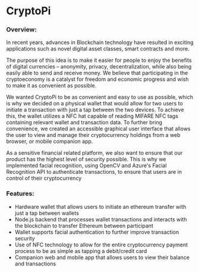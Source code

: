 # CryptoPi 
### Overview: 
In recent years, advances in Blockchain technology have resulted in exciting applications such as novel digital asset classes, smart contracts and more.

The purpose of this idea is to make it easier for people to enjoy the benefits of digital currencies – anonymity, privacy, decentralization, while also being easily able to send and receive money. We believe that participating in the cryptoeconomy is a catalyst for freedom and economic progress and wish to make it as convenient as possible.

We wanted CryptoPi to be as convenient and easy to use as possible, which is why we decided on a physical wallet that would allow for two users to initiate a transaction with just a tap between the two devices. To achieve this, the wallet utilizes a NFC hat capable of reading MIFARE NFC tags containing relevant wallet and transaction data. To further bring convenience, we created an accessible graphical user interface that allows the user to view and manage their cryptocurrency holdings from a web browser, or mobile companion app. 

As a sensitive financial related platform, we also want to ensure that our product has the highest level of security possible. This is why we implemented facial recognition, using OpenCV and Azure's Facial Recognition API to authenticate transactions, to ensure that users are in control of their cryptocurrency

### Features:
  - Hardware wallet that allows users to initiate an ethereum transfer with just a tap between wallets
  - Node.js backend that processes wallet transactions and interacts with the blockchain to transfer Ethereum between participant
  - Wallet supports facial authentication to further improve transaction security 
  - Use of NFC technology to allow for the entire cryptocurrency payment process to be as simple as tapping a debit/credit card
  - Companion web and mobile app that allows users to view their balance and transactions
